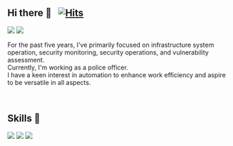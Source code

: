 <!--
**baeyd/baeyd** is a ✨ _special_ ✨ repository because its `README.md` (this file) appears on your GitHub profile.

Here are some ideas to get you started:

- 🔭 I’m currently working on ...
- 🌱 I’m currently learning ...
- 👯 I’m looking to collaborate on ...
- 🤔 I’m looking for help with ...
- 💬 Ask me about ...
- 📫 How to reach me: ...
- 😄 Pronouns: ...
- ⚡ Fun fact: ...
-->

## Hi there 👋 &nbsp; [![Hits](https://hits.seeyoufarm.com/api/count/incr/badge.svg?url=https%3A%2F%2Fgithub.com%2Fbaeyd&count_bg=%2379C83D&title_bg=%23808080&icon=ghostery.svg&icon_color=%23E7E7E7&title=hits&edge_flat=false)](https://hits.seeyoufarm.com)
<a href="https://baeyd.github.io/" target="_blank"><img src="https://img.shields.io/badge/Blog-DD0B78?style=flat-square&logo=GitHub Sponsors&logoColor=white"/></a>
<a href="mailto:byd0105@outlook.com" target="_blank"><img src="https://img.shields.io/badge/byd0105@outlook.com-0A66C2?style=flat-square&logo=Microsoft Outlook&logoColor=white"/></a>

<p dir="auto">
For the past five years, I've primarily focused on infrastructure system operation, security monitoring, security operations, and vulnerability assessment.<br>
Currently, I'm working as a police officer.<br>
I have a keen interest in automation to enhance work efficiency and aspire to be versatile in all aspects.
</p>

<br>

## Skills 👋
<a href="#"><img src="https://img.shields.io/badge/Windows-4695EB?style=flat-square&logo=Windows&logoColor=white"/></a>
<a href="#"><img src="https://img.shields.io/badge/Liunx-61DAFB?style=flat-square&logo=Liunx&logoColor=white"/></a>
<a href="#"><img src="https://img.shields.io/badge/Python-FF9900?style=flat-square&logo=Python&logoColor=white"/></a>
